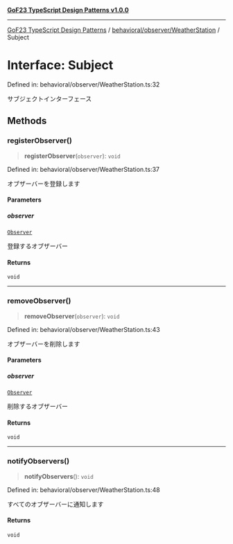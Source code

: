 [**GoF23 TypeScript Design Patterns v1.0.0**](../../../../README.md)

***

[GoF23 TypeScript Design Patterns](../../../../README.md) / [behavioral/observer/WeatherStation](../README.md) / Subject

# Interface: Subject

Defined in: behavioral/observer/WeatherStation.ts:32

サブジェクトインターフェース

## Methods

### registerObserver()

> **registerObserver**(`observer`): `void`

Defined in: behavioral/observer/WeatherStation.ts:37

オブザーバーを登録します

#### Parameters

##### observer

[`Observer`](Observer.md)

登録するオブザーバー

#### Returns

`void`

***

### removeObserver()

> **removeObserver**(`observer`): `void`

Defined in: behavioral/observer/WeatherStation.ts:43

オブザーバーを削除します

#### Parameters

##### observer

[`Observer`](Observer.md)

削除するオブザーバー

#### Returns

`void`

***

### notifyObservers()

> **notifyObservers**(): `void`

Defined in: behavioral/observer/WeatherStation.ts:48

すべてのオブザーバーに通知します

#### Returns

`void`
